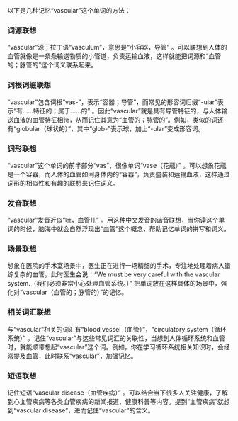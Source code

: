 以下是几种记忆“vascular”这个单词的方法：

### 词源联想
“vascular”源于拉丁语“vasculum”，意思是“小容器，导管” 。可以联想到人体的血管就像是一条条输送物质的小管道，负责运输血液，这样就能把词源和“血管的；脉管的”这个词义联系起来。

### 词根词缀联想
“vascular”包含词根“vas-”，表示“容器；导管”，而常见的形容词后缀“-ular”表示“有……特征的；属于……的” 。因此“vascular”就是具有导管特征的，与人体输送血液的血管特征相符，从而记住其意为“血管的；脉管的”。例如，类似的词还有“globular（球状的）”，其中“glob-”表示球，加上“-ular”变成形容词。

### 词形联想
“vascular”这个单词的前半部分“vas”，很像单词“vase（花瓶）” 。可以想象花瓶是一个容器，而人体的血管如同身体内的“容器”，负责盛装和运输血液，这样通过词形的相似性和有趣的联想来记住词义。

### 发音联想
“vascular”发音近似“哇，血管儿” 。用这种中文发音的谐音联想，当你读这个单词的时候，脑海中就会自然浮现出“血管”这个概念，帮助记忆单词的拼写和词义。

### 场景联想
想象在医院的手术室场景中，医生正在进行一场精细的手术，专注地处理着病人错综复杂的血管。此时医生会说：“We must be very careful with the vascular system.（我们必须非常小心处理血管系统。）” 把单词放在这样具体的场景中，强化对“vascular（血管的；脉管的）”的记忆。

### 相关词汇联想
与“vascular”相关的词汇有“blood vessel（血管）”，“circulatory system（循环系统）” 。记住“vascular”与这些常见词汇的关联性，当想到人体循环系统和血管时，就能顺带想起“vascular”这个词。例如，你在学习循环系统相关知识时，会经常提及血管，此时联系“vascular”，加强记忆。

### 短语联想
记住短语“vascular disease（血管疾病）” 。可以结合当下很多人关注健康，了解到心血管疾病等各类血管疾病的新闻报道、健康科普等内容。提到“血管疾病”就想到“vascular disease”，进而记住“vascular”的含义。 